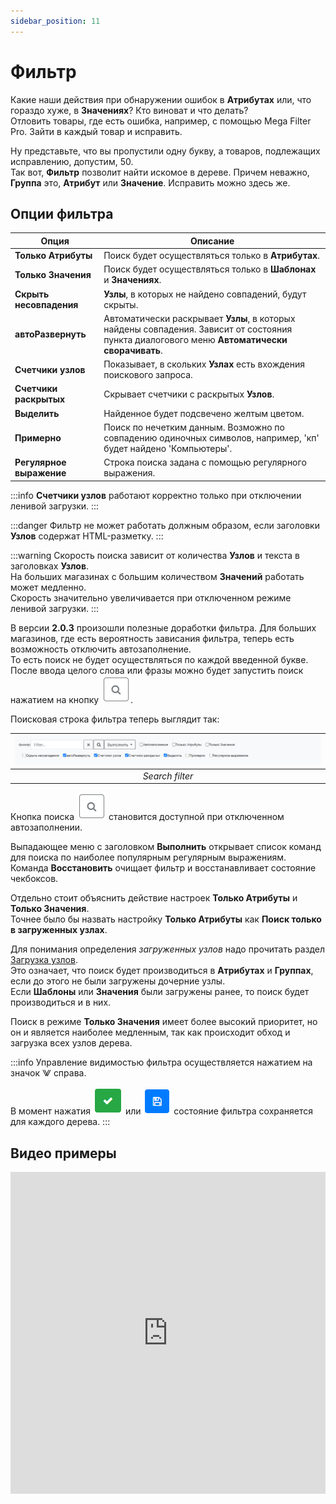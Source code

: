 ```yaml
---
sidebar_position: 11
---
```


# Фильтр
Какие наши действия при обнаружении ошибок в **Атрибутах** или, что гораздо хуже, в **Значениях**? Кто виноват и что делать?  
Отловить товары, где есть ошибка, например, с помощью Mega Filter Pro. Зайти в каждый товар и исправить.  

Ну представьте, что вы пропустили одну букву, а товаров, подлежащих исправлению, допустим, 50.  
Так вот, **Фильтр** позволит найти искомое в дереве. Причем неважно, **Группа** это, **Атрибут** или **Значение**. Исправить можно здесь же.

## Опции фильтра

| Опция | Описание |
|-------|----------|
| **Только Атрибуты** | Поиск будет осуществляться только в **Атрибутах**. |
| **Только Значения** | Поиск будет осуществляться только в **Шаблонах** и **Значениях**. |
| **Скрыть несовпадения** | **Узлы**, в которых не найдено совпадений, будут скрыты. |
| **автоРазвернуть** | Автоматически раскрывает **Узлы**, в которых найдены совпадения. Зависит от состояния пункта диалогового меню **Автоматически сворачивать**. |
| **Счетчики узлов** | Показывает, в скольких **Узлах** есть вхождения поискового запроса. |
| **Счетчики раскрытых** | Скрывает счетчики с раскрытых **Узлов**. |
| **Выделить** | Найденное будет подсвечено желтым цветом. |
| **Примерно** | Поиск по нечетким данным. Возможно по совпадению одиночных символов, например, 'кп' будет найдено 'Компьютеры'. |
| **Регулярное выражение** | Строка поиска задана с помощью регулярного выражения. |

:::info
**Счетчики узлов** работают корректно только при отключении ленивой загрузки.
:::

:::danger
Фильтр не может работать должным образом, если заголовки **Узлов** содержат HTML-разметку.
:::

:::warning
Скорость поиска зависит от количества **Узлов** и текста в заголовках **Узлов**.  
На больших магазинах с большим количеством **Значений** работать может медленно.  
Скорость значительно увеличивается при отключенном режиме ленивой загрузки.
:::

В версии **2.0.3** произошли полезные доработки фильтра. Для больших магазинов, где есть вероятность зависания фильтра, теперь есть возможность отключить автозаполнение.  
То есть поиск не будет осуществляться по каждой введенной букве. После ввода целого слова или фразы можно будет запустить поиск нажатием на кнопку ![Поиск](/img/tutorial/search_button.png).

Поисковая строка фильтра теперь выглядит так:

| ![Search filter](/img/tutorial/search_filter.png) |
|:--:|
| *Search filter* |

Кнопка поиска ![Поиск](/img/tutorial/search_button.png) становится доступной при отключенном автозаполнении.

Выпадающее меню с заголовком **Выполнить** открывает список команд для поиска по наиболее популярным регулярным выражениям.  
Команда **Восстановить** очищает фильтр и восстанавливает состояние чекбоксов.

Отдельно стоит объяснить действие настроек **Только Атрибуты** и **Только Значения**.  
Точнее было бы назвать настройку **Только Атрибуты** как **Поиск только в загруженных узлах**.  

Для понимания определения *загруженных узлов* надо прочитать раздел [Загрузка узлов](/general-info/lazy-load.md).  
Это означает, что поиск будет производиться в **Атрибутах** и **Группах**, если до этого не были загружены дочерние узлы.  
Если **Шаблоны** или **Значения** были загружены ранее, то поиск будет производиться и в них.

Поиск в режиме **Только Значения** имеет более высокий приоритет, но он и является наиболее медленным, так как происходит обход и загрузка всех узлов дерева.

:::info
Управление видимостью фильтра осуществляется нажатием на значок ⨈ справа.  

В момент нажатия ![Применить](/img/tutorial/apply_button.png) или ![Сохранить](/img/tutorial/save_button.png) состояние фильтра сохраняется для каждого дерева.
:::

## Видео примеры

<iframe width="100%" height="515" src="https://www.youtube.com/embed/gW3l9gFJ67o" title="YouTube video player" frameborder="0" allow="accelerometer; autoplay; clipboard-write; encrypted-media; gyroscope; picture-in-picture" allowfullscreen></iframe>